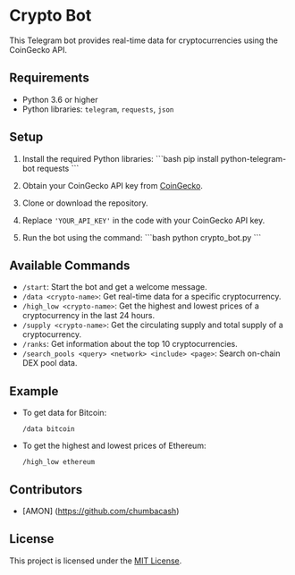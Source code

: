# Crypto Bot

This Telegram bot provides real-time data for cryptocurrencies using the CoinGecko API.

## Requirements

- Python 3.6 or higher
- Python libraries: `telegram`, `requests`, `json`

## Setup

1. Install the required Python libraries:
   \```bash
   pip install python-telegram-bot requests
   \```

2. Obtain your CoinGecko API key from [CoinGecko](https://www.coingecko.com/en/api).

3. Clone or download the repository.

4. Replace `'YOUR_API_KEY'` in the code with your CoinGecko API key.

5. Run the bot using the command:
   \```bash
   python crypto_bot.py
   \```

## Available Commands

- `/start`: Start the bot and get a welcome message.
- `/data <crypto-name>`: Get real-time data for a specific cryptocurrency.
- `/high_low <crypto-name>`: Get the highest and lowest prices of a cryptocurrency in the last 24 hours.
- `/supply <crypto-name>`: Get the circulating supply and total supply of a cryptocurrency.
- `/ranks`: Get information about the top 10 cryptocurrencies.
- `/search_pools <query> <network> <include> <page>`: Search on-chain DEX pool data.

## Example

- To get data for Bitcoin:
  ```
  /data bitcoin
  ```

- To get the highest and lowest prices of Ethereum:
  ```
  /high_low ethereum
  ```

## Contributors

- [AMON] (https://github.com/chumbacash)

## License

This project is licensed under the [MIT License](LICENSE).

